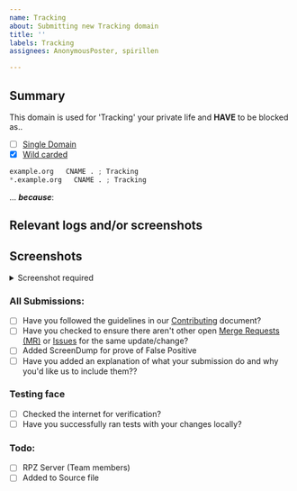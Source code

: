 ```yaml
---
name: Tracking
about: Submitting new Tracking domain
title: ''
labels: Tracking
assignees: AnonymousPoster, spirillen

---
```


## Summary

<!-- Keep any domains in back ticks `(`)`

Screenshot is required within the <details> pane. Leave a blank line before
and after the image link -->

This domain is used for 'Tracking' your private life and **HAVE** to be
blocked as..

- [ ] [Single Domain](source/tracking/domains.list)
- [X] [Wild carded](source/tracking/wildcard.list)

```python
example.org   CNAME . ; Tracking
*.example.org   CNAME . ; Tracking
```

... ***because***:

## Relevant logs and/or screenshots

<!-- Paste any relevant logs - please use code blocks (```) to format
console output, logs, and code as it's very hard to read otherwise. -->

## Screenshots

<details><Summary>Screenshot required</summary>



</details>

### All Submissions:
- [ ] Have you followed the guidelines in our [Contributing](CONTRIBUTING.md) document?
- [ ] Have you checked to ensure there aren't other open [Merge Requests (MR)](../merge_requests) or [Issues](../issues) for the same update/change?
- [ ] Added ScreenDump for prove of False Positive
- [ ] Have you added an explanation of what your submission do and why you'd like us to include them??

### Testing face
- [ ] Checked the internet for verification?
- [ ] Have you successfully ran tests with your changes locally?

### Todo:
- [ ] RPZ Server (Team members)
- [ ] Added to Source file
